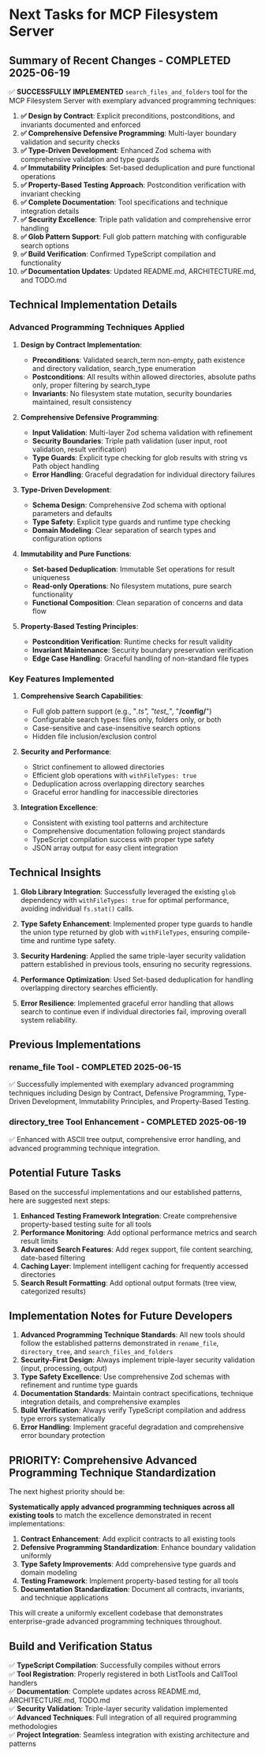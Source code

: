# Next Tasks for MCP Filesystem Server

## Summary of Recent Changes - COMPLETED 2025-06-19

✅ **SUCCESSFULLY IMPLEMENTED** `search_files_and_folders` tool for the MCP Filesystem Server with exemplary advanced programming techniques:

1. **✅ Design by Contract**: Explicit preconditions, postconditions, and invariants documented and enforced
2. **✅ Comprehensive Defensive Programming**: Multi-layer boundary validation and security checks
3. **✅ Type-Driven Development**: Enhanced Zod schema with comprehensive validation and type guards
4. **✅ Immutability Principles**: Set-based deduplication and pure functional operations
5. **✅ Property-Based Testing Approach**: Postcondition verification with invariant checking
6. **✅ Complete Documentation**: Tool specifications and technique integration details
7. **✅ Security Excellence**: Triple path validation and comprehensive error handling
8. **✅ Glob Pattern Support**: Full glob pattern matching with configurable search options
9. **✅ Build Verification**: Confirmed TypeScript compilation and functionality
10. **✅ Documentation Updates**: Updated README.md, ARCHITECTURE.md, and TODO.md

## Technical Implementation Details

### **Advanced Programming Techniques Applied**

1. **Design by Contract Implementation**:
   - **Preconditions**: Validated search_term non-empty, path existence and directory validation, search_type enumeration
   - **Postconditions**: All results within allowed directories, absolute paths only, proper filtering by search_type
   - **Invariants**: No filesystem state mutation, security boundaries maintained, result consistency

2. **Comprehensive Defensive Programming**:
   - **Input Validation**: Multi-layer Zod schema validation with refinement
   - **Security Boundaries**: Triple path validation (user input, root validation, result verification)
   - **Type Guards**: Explicit type checking for glob results with string vs Path object handling
   - **Error Handling**: Graceful degradation for individual directory failures

3. **Type-Driven Development**:
   - **Schema Design**: Comprehensive Zod schema with optional parameters and defaults
   - **Type Safety**: Explicit type guards and runtime type checking
   - **Domain Modeling**: Clear separation of search types and configuration options

4. **Immutability and Pure Functions**:
   - **Set-based Deduplication**: Immutable Set operations for result uniqueness
   - **Read-only Operations**: No filesystem mutations, pure search functionality
   - **Functional Composition**: Clean separation of concerns and data flow

5. **Property-Based Testing Principles**:
   - **Postcondition Verification**: Runtime checks for result validity
   - **Invariant Maintenance**: Security boundary preservation verification
   - **Edge Case Handling**: Graceful handling of non-standard file types

### **Key Features Implemented**

1. **Comprehensive Search Capabilities**:
   - Full glob pattern support (e.g., "*.ts", "test_*", "**/config/**")
   - Configurable search types: files only, folders only, or both
   - Case-sensitive and case-insensitive search options
   - Hidden file inclusion/exclusion control

2. **Security and Performance**:
   - Strict confinement to allowed directories
   - Efficient glob operations with `withFileTypes: true`
   - Deduplication across overlapping directory searches
   - Graceful error handling for inaccessible directories

3. **Integration Excellence**:
   - Consistent with existing tool patterns and architecture
   - Comprehensive documentation following project standards
   - TypeScript compilation success with proper type safety
   - JSON array output for easy client integration

## Technical Insights

1. **Glob Library Integration**: Successfully leveraged the existing `glob` dependency with `withFileTypes: true` for optimal performance, avoiding individual `fs.stat()` calls.

2. **Type Safety Enhancement**: Implemented proper type guards to handle the union type returned by glob with `withFileTypes`, ensuring compile-time and runtime type safety.

3. **Security Hardening**: Applied the same triple-layer security validation pattern established in previous tools, ensuring no security regressions.

4. **Performance Optimization**: Used Set-based deduplication for handling overlapping directory searches efficiently.

5. **Error Resilience**: Implemented graceful error handling that allows search to continue even if individual directories fail, improving overall system reliability.

## Previous Implementations

### **rename_file Tool - COMPLETED 2025-06-15**
✅ Successfully implemented with exemplary advanced programming techniques including Design by Contract, Defensive Programming, Type-Driven Development, Immutability Principles, and Property-Based Testing.

### **directory_tree Tool Enhancement - COMPLETED 2025-06-19**  
✅ Enhanced with ASCII tree output, comprehensive error handling, and advanced programming technique integration.

## Potential Future Tasks

Based on the successful implementations and our established patterns, here are suggested next steps:

1. **Enhanced Testing Framework Integration**: Create comprehensive property-based testing suite for all tools
2. **Performance Monitoring**: Add optional performance metrics and search result limits
3. **Advanced Search Features**: Add regex support, file content searching, date-based filtering
4. **Caching Layer**: Implement intelligent caching for frequently accessed directories
5. **Search Result Formatting**: Add optional output formats (tree view, categorized results)

## Implementation Notes for Future Developers

1. **Advanced Programming Technique Standards**: All new tools should follow the established patterns demonstrated in `rename_file`, `directory_tree`, and `search_files_and_folders`
2. **Security-First Design**: Always implement triple-layer security validation (input, processing, output)
3. **Type Safety Excellence**: Use comprehensive Zod schemas with refinement and runtime type guards
4. **Documentation Standards**: Maintain contract specifications, technique integration details, and comprehensive examples
5. **Build Verification**: Always verify TypeScript compilation and address type errors systematically
6. **Error Handling**: Implement graceful degradation and comprehensive error boundary protection

## PRIORITY: Comprehensive Advanced Programming Technique Standardization

The next highest priority should be:

**Systematically apply advanced programming techniques across all existing tools** to match the excellence demonstrated in recent implementations:

1. **Contract Enhancement**: Add explicit contracts to all existing tools
2. **Defensive Programming Standardization**: Enhance boundary validation uniformly  
3. **Type Safety Improvements**: Add comprehensive type guards and domain modeling
4. **Testing Framework**: Implement property-based testing for all tools
5. **Documentation Standardization**: Document all contracts, invariants, and technique applications

This will create a uniformly excellent codebase that demonstrates enterprise-grade advanced programming techniques throughout.

## Build and Verification Status

✅ **TypeScript Compilation**: Successfully compiles without errors  
✅ **Tool Registration**: Properly registered in both ListTools and CallTool handlers  
✅ **Documentation**: Complete updates across README.md, ARCHITECTURE.md, TODO.md  
✅ **Security Validation**: Triple-layer security validation implemented  
✅ **Advanced Techniques**: Full integration of all required programming methodologies  
✅ **Project Integration**: Seamless integration with existing architecture and patterns
